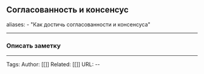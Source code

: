 ## Согласованность и консенсус
aliases: 
	- "Как достичь согласованности и консенсуса"

---

### Описать заметку 

---
Tags:
Author: [[]]
Related: [[]]
URL: -- 